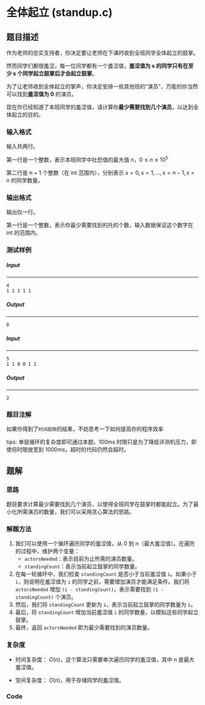 # 全体起立 (standup.c)

## 题目描述

作为老师的忠实支持者，你决定要让老师在下课时收到全班同学全体起立的鼓掌。

然而同学们都很羞涩，每一位同学都有一个羞涩值，**羞涩值为 s 的同学只有在至少 s 个同学起立鼓掌后才会起立鼓掌**。

为了让老师收到全体起立的掌声，你决定安排一些其他班的“演员”，万能的你当然可以找到**羞涩值为 0** 的演员。

现在你已经知道了本班同学的羞涩值，请计算你**最少需要找到几个演员**，以达到全体起立的目的。

### 输入格式

输入共两行。

第一行是一个整数，表示本班同学中社恐值的最大值 n，$0 \leq n \leq 10^5$

第二行是 n + 1 个整数（在 int 范围内），分别表示 $s=0, s = 1, …,s = n - 1, s=n$ 的同学数量。

### 输出格式

输出仅一行。

第一行是一个整数，表示你最少需要找到的托的个数，输入数据保证这个数字在 int 的范围内。

### 测试样例

##### Input

------

```
4
1 1 1 1 1
```

##### Output

------

```
0
```

##### Input

------

```
5
1 1 0 0 1 1
```

##### Output

------

```
2
```

### 题目注解

如果你得到了`时间超限`的结果，不妨思考一下如何提高你的程序效率

tips: 单层循环的复杂度即可通过本题。100ms 时限只是为了降低评测机压力，即使将时限放宽到 1000ms，超时的代码仍然会超时。



## 题解

### 思路

题目要求计算最少需要找到几个演员，以使得全班同学在鼓掌时都能起立。为了最小化所需演员的数量，我们可以采用贪心算法的思路。

### 解题方法

1. 我们可以使用一个循环遍历同学的羞涩值，从 0 到 n（最大羞涩值）。在遍历的过程中，维护两个变量：
   - `actorsNeeded`：表示目前为止所需的演员数量。
   - `standingCount`：表示当前起立鼓掌的同学数量。
2. 在每一轮循环中，我们检查 `standingCount` 是否小于当前羞涩值 `i`。如果小于 `i`，则说明在羞涩值为 `i` 的同学之前，需要增加演员才能满足条件。我们将 `actorsNeeded` 增加 `(i - standingCount)`，表示需要找到 `(i - standingCount)` 个演员。
3. 然后，我们将 `standingCount` 更新为 `i`，表示当前起立鼓掌的同学数量为 `i`。
4. 最后，将 `standingCount` 增加当前羞涩值 `i` 的同学数量，以模拟这些同学起立鼓掌。
5. 最终，返回 `actorsNeeded` 即为最少需要找到的演员数量。

### 复杂度

- 时间复杂度： $O(n)$，这个算法只需要单次遍历同学的羞涩值，其中 n 是最大羞涩值。
  
- 空间复杂度： $O(n)$，用于存储同学的羞涩值。

### Code

```c

```

